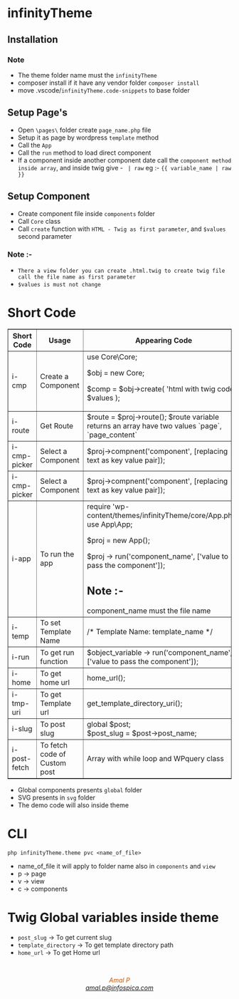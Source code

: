# infinityTheme
## Installation

### Note
- The theme folder name must the `infinityTheme`
- composer install if it have any vendor folder
 `composer install`
- move .vscode/`infinityTheme.code-snippets` to base folder 

## Setup Page's
- Open `\pages\` folder create `page_name.php` file
- Setup it as page by wordpress `template` method
- Call the `App`
- Call the `run` method to load direct component
- If a component inside another component date call the `component method inside array`, and inside twig  give -  ` | raw` eg :- `{{ variable_name | raw }}`


## Setup Component
- Create component file inside `components` folder 
- Call `Core` class
- Call `create` function with `HTML - Twig as first parameter`, and `$values`
second parameter
### Note :- 
- `There a view folder you can create .html.twig to create twig file call the file name as first parameter`
- `$values is must not change`

# Short Code

<table border='1'>
<tr>
<th>Short Code</th>
<th>Usage</th>
<th>Appearing Code</th>
</tr>


<tr>
<td>
i-cmp
</td>
<td>
Create a Component
</td>
<td>
use Core\Core;

$obj = new Core;


$comp = $obj->create(
    'html with twig code',
    $values
);
</td>
</tr>

<tr>
<td>
i-route
</td>
<td>
Get Route
</td>
<td>
$route = $proj->route();
$route variable returns an array have two values `page`, `page_content`
</td>
</tr>


<tr>
<td>
i-cmp-picker
</td>
<td>
Select a Component
</td>
<td>
$proj->compnent('component', [replacing text as key value pair]);

</td>
</tr>


<tr>
<td>
i-cmp-picker
</td>
<td>
Select a Component
</td>
<td>
$proj->compnent('component', [replacing text as key value pair]);

</td>
</tr>


<tr>
<td>
i-app
</td>
<td>
To run the app
</td>
<td>
require 'wp-content/themes/infinityTheme/core/App.php';
use App\App;

$proj = new App();

$proj -> run('component_name', ['value to pass the component']);

<h2>Note :-</h2> component_name must the file name

</td>
</tr>

<tr>
<td>
i-temp
</td>
<td>
To set Template Name
</td>
<td>

/* Template Name: template_name */

</td>
</tr>

<tr>
<td>
i-run
</td>
<td>
To get run function
</td>
<td>
$object_variable -> run('component_name', ['value to pass the component']);

</td>
</tr>

<tr>
<td>
i-home
</td>
<td>
To get home url
</td>
<td>
home_url();

</td>
</tr>

<tr>
<td>
i-tmp-uri
</td>
<td>
To get Template url
</td>
<td>
get_template_directory_uri();

</td>
</tr>

<tr>
<td>
i-slug
</td>
<td>
To post slug
</td>
<td>
global $post; <br>
$post_slug = $post->post_name;

</td>
</tr>

<tr>
<td>
i-post-fetch
</td>
<td>
To fetch code of Custom post
</td>
<td>
Array with while loop and WPquery class

</td>
</tr>


</table>





- Global components presents `global` folder
- SVG presents in `svg` folder
- The demo code will also inside theme


# CLI
`php infinityTheme.theme pvc <name_of_file>`
- name_of_file it will apply to folder name also in `components` and `view`
- p -> page
- v -> view
- c -> components

# Twig Global variables inside theme

- `post_slug` -> To get current slug
- `template_directory` -> To get template directory path
- `home_url` -> To get Home url

<br><address align="center">
<font color="#CC5500">
Amal P<br>
amal.p@infospica.com
</font>
</address>
